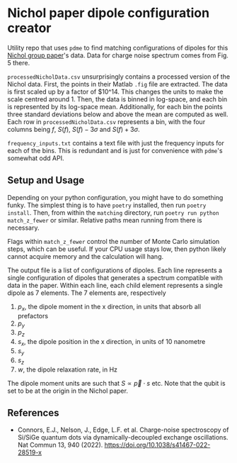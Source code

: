# Nichol paper dipole configuration creator

Utility repo that uses `pdme` to find matching configurations of dipoles for this [Nichol group paper](https://www.nature.com/articles/s41467-022-28519-x.pdf)'s data.
Data for charge noise spectrum comes from Fig. 5 there.

`processedNicholData.csv` unsurprisingly contains a processed version of the Nichol data.
First, the points in their Matlab `.fig` file are extracted.
The data is first scaled up by a factor of $10^14.
This changes the units to make the scale centred around 1.
Then, the data is binned in log-space, and each bin is represented by its log-space mean.
Additionally, for each bin the points three standard deviations below and above the mean are computed as well.
Each row in `processedNicholData.csv` represents a bin, with the four columns being $f$, $S(f)$, $S(f) - 3\sigma$ and $S(f) + 3\sigma$.

`frequency_inputs.txt` contains a text file with just the frequency inputs for each of the bins.
This is redundant and is just for convenience with `pdme`'s somewhat odd API.

## Setup and Usage

Depending on your python configuration, you might have to do something funky.
The simplest thing is to have `poetry` installed, then run `poetry install`.
Then, from within the `matching` directory, run `poetry run python match_z_fewer` or similar.
Relative paths mean running from there is necessary.

Flags within `match_z_fewer` control the number of Monte Carlo simulation steps, which can be useful.
If your CPU usage stays low, then python likely cannot acquire memory and the calculation will hang.

The output file is a list of configurations of dipoles.
Each line represents a single configuration of dipoles that generates a spectrum compatible with data in the paper.
Within each line, each child element represents a single dipole as 7 elements.
The 7 elements are, respectively
1. $p_x$, the dipole moment in the x direction, in units that absorb all prefactors
2. $p_y$
3. $p_z$
4. $s_x$, the dipole position in the x direction, in units of 10 nanometre
5. $s_y$
6. $s_z$
7. $w$, the dipole relaxation rate, in Hz

The dipole moment units are such that $S \propto \vec{p} \cdot s$ etc.
Note that the qubit is set to be at the origin in the Nichol paper.

## References
- Connors, E.J., Nelson, J., Edge, L.F. et al. Charge-noise spectroscopy of Si/SiGe quantum dots via dynamically-decoupled exchange oscillations. Nat Commun 13, 940 (2022). https://doi.org/10.1038/s41467-022-28519-x
